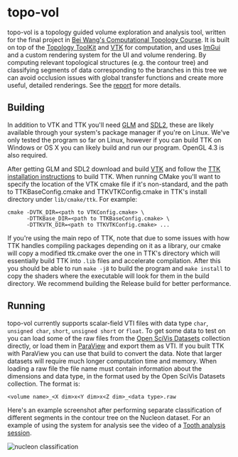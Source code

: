 # topo-vol

topo-vol is a topology guided volume exploration and analysis tool, written for
the final project in
[Bei Wang's Computational Topology Course](http://www.sci.utah.edu/~beiwang/teaching/cs6170-spring-2017/schedule.html).
It is built on top of the [Topology ToolKit](https://topology-tool-kit.github.io/) and
[VTK](http://www.vtk.org/) for computation, and uses
[ImGui](https://github.com/ocornut/imgui) and a custom rendering system for the UI and volume rendering.
By computing relevant topological structures (e.g. the contour tree) and classifying segments of
data corresponding to the branches in this tree we can avoid occlusion issues with global transfer
functions and create more useful, detailed renderings.
See the [report](report.pdf) for more details.

## Building

In addition to VTK and TTK you'll need [GLM](http://glm.g-truc.net/) and [SDL2](https://www.libsdl.org/),
these are likely available through your system's package manager if you're on Linux. We've only tested the
program so far on Linux, however if you can build TTK on Windows or OS X you can likely build and run our program.
OpenGL 4.3 is also required.

After getting GLM and SDL2 download and build [VTK](http://vtk.org/) and follow the
[TTK installation instructions](https://topology-tool-kit.github.io/installation.html) to build TTK.
When running CMake you'll
want to specify the location of the VTK cmake file if it's non-standard, and the path to TTKBaseConfig.cmake
and TTKVTKConfig.cmake in TTK's install directory under `lib/cmake/ttk`. For example:

```
cmake -DVTK_DIR=<path to VTKConfig.cmake> \
      -DTTKBase_DIR=<path to TTKBaseConfig.cmake> \
      -DTTKVTK_DIR=<path to TTKVTKConfig.cmake> ...
```

If you're using the main repo of TTK, note that due to some issues with how TTK
handles compiling packages depending on it
as a library, our cmake will copy a modified ttk.cmake over the one in TTK's directory which will essentially
build TTK into `.lib` files and accelerate compilation.
After this you should be able to run `make -j8` to build the program and `make install` to copy
the shaders where the executable will look for them in the build directory. We recommend
building the Release build for better performance.

## Running

topo-vol currently supports scalar-field VTI files with data type `char`, `unsigned char`,
`short`, `unsigned short` or `float`.
To get some data to test on you can load some of the raw files from the
[Open SciVis Datasets](https://github.com/pavolzetor/open_scivis_datasets)
collection directly, or load them in [ParaView](http://www.paraview.org/) and export them as VTI. If you
built TTK with ParaView you can use that build to convert the data. Note that larger datasets
will require much longer computation time and memory. When loading a raw file the
file name must contain information about the dimensions and data type, in the format
used by the Open SciVis Datasets collection. The format is:

```
<volume name>_<X dim>x<Y dim>x<Z dim>_<data type>.raw
```

Here's an example screenshot after performing separate classification of
different segments in the contour tree on the Nucleon dataset.  For an
example of using the system for analysis see the video of a [Tooth analysis session](https://youtu.be/S7Gm2hYsHKU).

![nucleon classification](http://i.imgur.com/0geW8ma.png)

